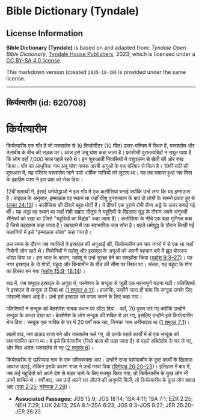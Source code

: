 # Bible Dictionary (Tyndale)

## License Information

**Bible Dictionary (Tyndale)** is based on and adapted from: _Tyndale Open Bible Dictionary_, [Tyndale House Publishers](https://tyndaleopenresources.com/), 2023, which is licensed under a [CC BY-SA 4.0 license](https://creativecommons.org/licenses/by-sa/4.0/legalcode.en).

This markdown version (created `2025-10-20`) is provided under the same license.



--------------------------------

## किर्यत्यारीम (id: 620708)

किर्यत्यारीम
============

किर्यत्यारीम एक गाँव है जो यरूशलेम से 16 किलोमीटर (10 मील) उत्तर\-पश्चिम में स्थित है, यरूशलेम और तेलाबीब के बीच की सड़क पर। आज इसे अबू घोश कहा जाता है। फ्रांसीसी पुरातत्वविदों ने सबूत पाया है कि लोग वहाँ 7,000 साल पहले रहते थे। इन शुरुआती निवासियों ने पशुपालन से खेती की ओर रुख किया। गाँव का आधुनिक नाम अबू घोश नामक अरबी अगुओं के एक परिवार से मिला है। 19वीं सदी की शुरुआत में, यह परिवार यरूशलेम जाने वाले धार्मिक यात्रियों को लूटता था। यह तब समाप्त हुआ जब मिस्र के इब्राहिम पाशा ने इस प्रथा को रोक दिया।

12वीं शताब्दी में, ईसाई धर्मयोद्धाओं ने इस गाँव में एक कलीसिया बनाई क्योंकि उन्हें लगा कि यह इम्माऊस है। बाइबल के अनुसार, इम्माऊस वह स्थान था जहाँ यीशु पुनरुत्थान के बाद दो लोगों के सामने प्रकट हुए थे ([लूका 24:13](https://ref.ly/Luke24:13))। कलीसिया की दीवारें बहुत मोटी हैं। ये दीवारें एक पुराने रोमी सैन्य अड्डे के ऊपर बनाई गई थीं। यह अड्डा वह स्थान था जहाँ रोमी सम्राट तीतुस ने यहूदियों के खिलाफ युद्ध के दौरान अपने अनुभवी सैनिकों को रखा था (जिसे "यहूदियों का विद्रोह" कहा जाता है)। कलीसिया के नीचे एक बड़ा भूमिगत कक्ष है जिसे तहखाना कहा जाता है। तहखाने में एक स्वाभाविक जल स्रोत है। पहले धर्मयुद्ध के दौरान लिखी गई कहानियों में इसे "इम्माऊस सोता" कहा गया है।

उस समय के दौरान जब न्यायियों ने इस्राएल की अगुआई की, किर्यत्यारीम उन चार नगरों में से एक था जहाँ गिबोनी लोग रहते थे। गिबोनियों ने यहोशू और इस्राएल के अगुओं को अपनी पहचान बारे में झूठ बोलकर धोखा दिया था। इस चाल के कारण, यहोशू ने उन्हें सुरक्षा देने का समझौता किया ([यहोशू 9:3–27](https://ref.ly/Josh9:3-Josh9:27))। यह नगर इस्राएल के दो गोत्रों, यहूदा और बिन्यामीन के बीच की सीमा पर स्थित था। अंततः, यह यहूदा के गोत्र का हिस्सा बन गया ([यहोशू 15:9](https://ref.ly/Josh15:9); [18:14](https://ref.ly/Josh18:14))।

बाद में, जब शमूएल इस्राएल के अगुवा थे, परमेश्वर के सन्दूक से जुड़ी एक महत्वपूर्ण घटना घटी। पलिश्तियों ने इस्राएल से सन्दूक ले लिया था ([1 शमूएल 4:11](https://ref.ly/1Sam4:11))। हालांकि, उन्होंने जल्द ही पाया कि सन्दूक उनके लिए परेशानी लेकर आई है। उन्हें इसे इस्राएल को वापस करने के लिए कहा गया।

पलिश्तियों ने सन्दूक को बेतशेमेश नामक स्थान पर लौटा दिया। वहाँ, 70 पुरुष मारे गए क्योंकि उन्होंने सन्दूक के अन्दर देखा था। बेतशेमेश के लोग सन्दूक की शक्ति से डर गए, इसलिए उन्होंने इसे किर्यत्यारीम भेज दिया। सन्दूक एक व्यक्ति के घर में 20 वर्षों तक रहा, जिनका नाम अबीनादाब था ([1 शमूएल 7:1](https://ref.ly/1Sam7:1))।

सालों बाद, जब दाऊद राजा बने और यरूशलेम चले गए, तो उनके पहले कार्यों में से एक सन्दूक को स्थानांतरित करना था। वे इसे किर्यत्यारीम (जिसे बाला भी कहा जाता है) से पहले ओबेदेदोम के घर ले गए, और फिर अंततः यरूशलेम ले गए ([2 शमूएल 6](https://ref.ly/2Sam6:1-2Sam6:23))।

किर्यत्यारीम से ऊरिय्याह नाम के एक भविष्यवक्ता आए। उन्होंने राजा यहोयाकीम के दुष्ट कार्यों के खिलाफ आवाज उठाई, लेकिन इसके कारण राजा ने उन्हें मरवा दिया ([यिर्मयाह 26:20–23](https://ref.ly/Jer26:20-Jer26:23))। इतिहास में बाद में, जब कई यहूदियों को अपने देश से बाहर जाने के लिए मजबूर किया गया, तो किर्यत्यारीम के कुछ लोग भी उनमें शामिल थे। वर्षों बाद, जब उन्हें अपने घर लौटने की अनुमति मिली, तो किर्यत्यारीम के कुछ लोग वापस आए ([एज्रा 2:25](https://ref.ly/Ezra2:25); [नहेम्याह 7:29](https://ref.ly/Neh7:29))।

* **Associated Passages:** JOS 15:9; JOS 18:14; 1SA 4:11; 1SA 7:1; EZR 2:25; NEH 7:29; LUK 24:13; 2SA 6:1–2SA 6:23; JOS 9:3–JOS 9:27; JER 26:20–JER 26:23

